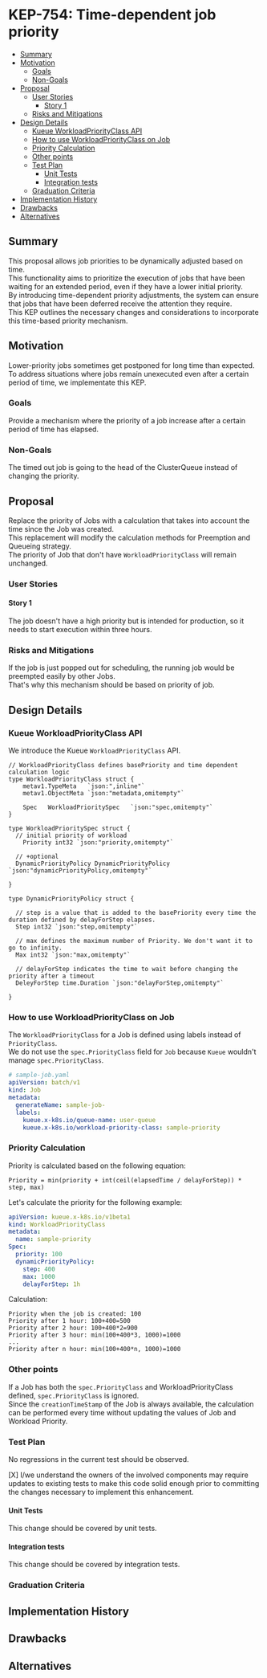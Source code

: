 # KEP-754: Time-dependent job priority

<!-- toc -->
- [Summary](#summary)
- [Motivation](#motivation)
  - [Goals](#goals)
  - [Non-Goals](#non-goals)
- [Proposal](#proposal)
  - [User Stories](#user-stories)
    - [Story 1](#story-1)
  - [Risks and Mitigations](#risks-and-mitigations)
- [Design Details](#design-details)
  - [Kueue WorkloadPriorityClass API](#kueue-workloadpriorityclass-api)
  - [How to use WorkloadPriorityClass on Job](#how-to-use-workloadpriorityclass-on-job)
  - [Priority Calculation](#priority-calculation)
  - [Other points](#other-points)
  - [Test Plan](#test-plan)
    - [Unit Tests](#unit-tests)
    - [Integration tests](#integration-tests)
  - [Graduation Criteria](#graduation-criteria)
- [Implementation History](#implementation-history)
- [Drawbacks](#drawbacks)
- [Alternatives](#alternatives)
<!-- /toc -->

## Summary

This proposal allows job priorities to be dynamically adjusted based on time.  
This functionality aims to prioritize the execution of jobs that have been waiting 
for an extended period, even if they have a lower initial priority.  
By introducing time-dependent priority adjustments, the system can ensure that jobs 
that have been deferred receive the attention they require.  
This KEP outlines the necessary changes and considerations to incorporate this 
time-based priority mechanism.

## Motivation

Lower-priority jobs sometimes get postponed for long time than expected.  
To address situations where jobs remain unexecuted even after a certain period of time,
we implementate this KEP.

### Goals

Provide a mechanism where the priority of a job increase after a certain period of
time has elapsed.

### Non-Goals

The timed out job is going to the head of the ClusterQueue instead of changing 
the priority.

## Proposal

Replace the priority of Jobs with a calculation that takes into account the time since the Job was created.  
This replacement will modify the calculation methods for Preemption and Queueing strategy.  
The priority of Job that don't have `WorkloadPriorityClass` will remain unchanged.

<!--
This is where we get down to the specifics of what the proposal actually is.
This should have enough detail that reviewers can understand exactly what
you're proposing, but should not include things like API designs or
implementation. What is the desired outcome and how do we measure success?.
The "Design Details" section below is for the real
nitty-gritty.
-->

### User Stories

#### Story 1

The job doesn't have a high priority but is intended for production, so it needs to start execution within three hours.


### Risks and Mitigations

If the job is just popped out for scheduling, the running job would be preempted easily by other Jobs.  
That's why this mechanism should be based on priority of job.

## Design Details

### Kueue WorkloadPriorityClass API

We introduce the Kueue `WorkloadPriorityClass` API.

```golang
// WorkloadPriorityClass defines basePriority and time dependent calculation logic
type WorkloadPriorityClass struct {
	metav1.TypeMeta   `json:",inline"`
	metav1.ObjectMeta `json:"metadata,omitempty"`

	Spec   WorkloadPrioritySpec   `json:"spec,omitempty"`  
}

type WorkloadPrioritySpec struct {
  // initial priority of workload
	Priority int32 `json:"priority,omitempty"`

  // +optional
  DynamicPriorityPolicy DynamicPriorityPolicy `json:"dynamicPriorityPolicy,omitempty"`

}

type DynamicPriorityPolicy struct {

  // step is a value that is added to the basePriority every time the duration defined by delayForStep elapses. 
  Step int32 `json:"step,omitempty"`

  // max defines the maximum number of Priority. We don't want it to go to infinity.
  Max int32 `json:"max,omitempty"`

  // delayForStep indicates the time to wait before changing the priority after a timeout
  DeleyForStep time.Duration `json:"delayForStep,omitempty"`

}

```

### How to use WorkloadPriorityClass on Job
The `WorkloadPriorityClass` for a Job is defined using labels instead of `PriorityClass`.  
We do not use the `spec.PriorityClass` field for `Job` because `Kueue` wouldn't manage `spec.PriorityClass`.

```yaml
# sample-job.yaml
apiVersion: batch/v1
kind: Job
metadata:
  generateName: sample-job-
  labels:
    kueue.x-k8s.io/queue-name: user-queue
    kueue.x-k8s.io/workload-priority-class: sample-priority
```

### Priority Calculation

Priority is calculated based on the following equation:
```
Priority = min(priority + int(ceil(elapsedTime / delayForStep)) * step, max)
```

Let's calculate the priority for the following example:
```yaml
apiVersion: kueue.x-k8s.io/v1beta1
kind: WorkloadPriorityClass
metadata:
  name: sample-priority
Spec:
  priority: 100
  dynamicPriorityPolicy:
    step: 400
    max: 1000
    delayForStep: 1h
```

Calculation:

```
Priority when the job is created: 100
Priority after 1 hour: 100+400=500
Priority after 2 hour: 100+400*2=900
Priority after 3 hour: min(100+400*3, 1000)=1000
...
Priority after n hour: min(100+400*n, 1000)=1000
```

### Other points
If a Job has both the `spec.PriorityClass` and WorkloadPriorityClass defined, `spec.PriorityClass` is ignored.  
Since the `creationTimeStamp` of the Job is always available, the calculation can be performed every time
without updating the values of Job and Workload Priority.


### Test Plan

No regressions in the current test should be observed.

[X] I/we understand the owners of the involved components may require updates to
existing tests to make this code solid enough prior to committing the changes necessary
to implement this enhancement.

#### Unit Tests

This change should be covered by unit tests.

#### Integration tests

This change should be covered by integration tests.

### Graduation Criteria


## Implementation History


## Drawbacks


## Alternatives

